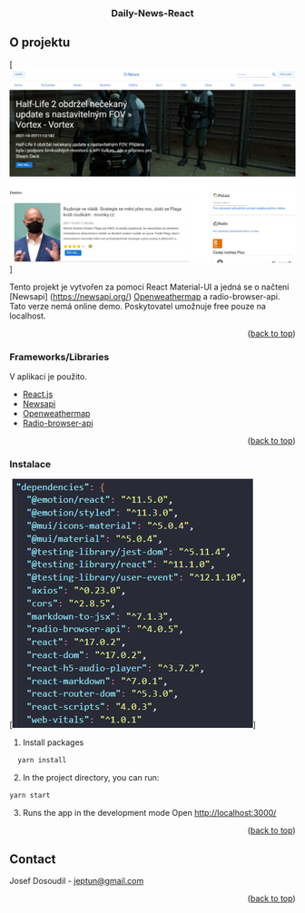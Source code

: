 
<div id="top"></div>


<!-- PROJECT LOGO -->
<br />
<div align="center">

  <h3 align="center">Daily-News-React</h3>

</div>

<!-- ABOUT THE PROJECT -->
## O projektu

[![Product Name Screen Shot][product-screenshot]]

Tento projekt je vytvořen za pomoci React Material-UI a jedná se o načtení [Newsapi] (https://newsapi.org/) [Openweathermap](https://openweathermap.org/api) a radio-browser-api.
Tato verze nemá online demo.  Poskytovatel umožnuje free pouze na localhost.


<p align="right">(<a href="#top">back to top</a>)</p>



### Frameworks/Libraries

V aplikaci je použito.

* [React.js](https://reactjs.org/)
* [Newsapi](https://newsapi.org/)
* [Openweathermap](https://openweathermap.org/api)
* [Radio-browser-api](https://www.npmjs.com/package/radio-browser-api?activeTab=dependencies)



<p align="right">(<a href="#top">back to top</a>)</p>


<!-- GETTING STARTED -->

### Instalace
[![Dependenci Name Screen Shot][dependenci-screenshot]]
1. Install packages
```sh
  yarn install 
  ```
2. In the project directory, you can run:
  ```sh
  yarn start 
  ```
3. Runs the app in the development mode Open [http://localhost:3000/](http://localhost:3000)


<p align="right">(<a href="#top">back to top</a>)</p>

<!-- CONTACT -->
## Contact

Josef Dosoudil  - jeptun@gmail.com

<p align="right">(<a href="#top">back to top</a>)</p>


<!-- MARKDOWN LINKS & IMAGES -->

[product-screenshot]: images/img.PNG
[dependenci-screenshot]: images/depend.PNG
